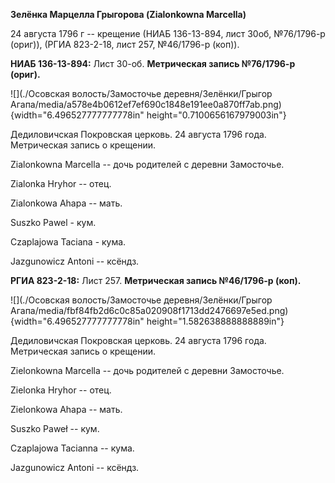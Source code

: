 **Зелёнка Марцелла Грыгорова (Zialonkowna Marcella)**

24 августа 1796 г -- крещение (НИАБ 136-13-894, лист 30об, №76/1796-р
(ориг)), (РГИА 823-2-18, лист 257, №46/1796-р (коп)).

**НИАБ 136-13-894:** Лист 30-об. **Метрическая запись №76/1796-р
(ориг).**

![](./Осовская волость/Замосточье деревня/Зелёнки/Грыгор Агапа/media/a578e4b0612ef7ef690c1848e191ee0a870ff7ab.png){width="6.496527777777778in"
height="0.7100656167979003in"}

Дедиловичская Покровская церковь. 24 августа 1796 года. Метрическая
запись о крещении.

Zialonkowna Marcella -- дочь родителей с деревни Замосточье.

Zialonka Hryhor -- отец.

Zialonkowa Ahapa -- мать.

Suszko Pawel - кум.

Czaplajowa Taciana - кума.

Jazgunowicz Antoni -- ксёндз.

**РГИА 823-2-18:** Лист 257. **Метрическая запись №46/1796-р (коп).**

![](./Осовская волость/Замосточье деревня/Зелёнки/Грыгор Агапа/media/fbf84fb2d6c0c85a020908f1713dd2476697e5ed.png){width="6.496527777777778in"
height="1.582638888888889in"}

Дедиловичская Покровская церковь. 24 августа 1796 года. Метрическая
запись о крещении.

Zielonkowna Marcella -- дочь родителей с деревни Замосточье.

Zielonka Hryhor -- отец.

Zielonkowa Ahapa -- мать.

Suszko Paweł -- кум.

Czaplajowa Tacianna -- кума.

Jazgunowicz Antoni -- ксёндз.
